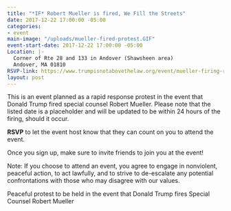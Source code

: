 ```yaml
---
title: "*IF* Robert Mueller is fired, We Fill the Streets"
date: 2017-12-22 17:00:00 -05:00
categories:
- event
main-image: "/uploads/mueller-fired-protest.GIF"
event-start-date: 2017-12-22 17:00:00 -05:00
Location: |-
  Corner of Rte 28 and 133 in Andover (Shawsheen area)
  Andover, MA 01810
RSVP-link: https://www.trumpisnotabovethelaw.org/event/mueller-firing-rapid-response/18877/signup/?source&s
layout: post
---
```


This is an event planned as a rapid response protest in the event that Donald Trump fired special counsel Robert Mueller. Please note that the listed date is a placeholder and will be updated to be within 24 hours of the firing, should it occur. 

**RSVP** to let the event host know that they can count on you to attend the event. 

Once you sign up, make sure to invite friends to join you at the event!

Note: If you choose to attend an event, you agree to engage in nonviolent, peaceful action, to act lawfully, and to strive to de-escalate any potential confrontations with those who may disagree with our values.

Peaceful protest to be held in the event that Donald Trump fires Special Counsel Robert Mueller